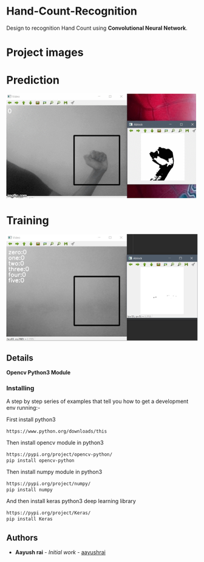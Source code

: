 # Hand-Count-Recognition

Design to recognition Hand Count using **Convolutional Neural Network**.

# Project images

# Prediction
![](https://github.com/aayushrai/Hand-Count-Recognition/blob/master/prediction_gif.gif)

# Training
![](https://github.com/aayushrai/Hand-Count-Recognition/blob/master/T_image.jpg)

## Details

**Opencv Python3 Module** 

### Installing

A step by step series of examples that tell you how to get a development env running:-

First install python3 

```
https://www.python.org/downloads/this 
```

Then install opencv module in python3 

```
https://pypi.org/project/opencv-python/
pip install opencv-python
```

Then install numpy module in python3

```
https://pypi.org/project/numpy/
pip install numpy
```
And then install keras python3 deep learning library

```
https://pypi.org/project/Keras/
pip install Keras
```
## Authors

* **Aayush rai** - *Initial work* - [aayushrai](https://github.com/aayushrai)
